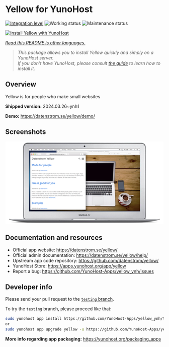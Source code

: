 <!--
N.B.: This README was automatically generated by <https://github.com/YunoHost/apps/tree/master/tools/readme_generator>
It shall NOT be edited by hand.
-->

# Yellow for YunoHost

[![Integration level](https://dash.yunohost.org/integration/yellow.svg)](https://dash.yunohost.org/appci/app/yellow) ![Working status](https://ci-apps.yunohost.org/ci/badges/yellow.status.svg) ![Maintenance status](https://ci-apps.yunohost.org/ci/badges/yellow.maintain.svg)

[![Install Yellow with YunoHost](https://install-app.yunohost.org/install-with-yunohost.svg)](https://install-app.yunohost.org/?app=yellow)

*[Read this README is other languages.](./ALL_README.md)*

> *This package allows you to install Yellow quickly and simply on a YunoHost server.*  
> *If you don't have YunoHost, please consult [the guide](https://yunohost.org/install) to learn how to install it.*

## Overview

Yellow is for people who make small websites

**Shipped version:** 2024.03.26~ynh1

**Demo:** <https://datenstrom.se/yellow/demo/>

## Screenshots

![Screenshot of Yellow](./doc/screenshots/datenstrom-yellow-en.png)

## Documentation and resources

- Official app website: <https://datenstrom.se/yellow/>
- Official admin documentation: <https://datenstrom.se/yellow/help/>
- Upstream app code repository: <https://github.com/datenstrom/yellow/>
- YunoHost Store: <https://apps.yunohost.org/app/yellow>
- Report a bug: <https://github.com/YunoHost-Apps/yellow_ynh/issues>

## Developer info

Please send your pull request to the [`testing` branch](https://github.com/YunoHost-Apps/yellow_ynh/tree/testing).

To try the `testing` branch, please proceed like that:

```bash
sudo yunohost app install https://github.com/YunoHost-Apps/yellow_ynh/tree/testing --debug
or
sudo yunohost app upgrade yellow -u https://github.com/YunoHost-Apps/yellow_ynh/tree/testing --debug
```

**More info regarding app packaging:** <https://yunohost.org/packaging_apps>
